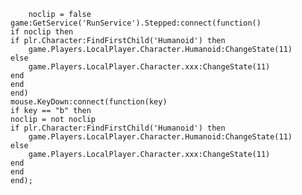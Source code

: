         noclip = false
	game:GetService('RunService').Stepped:connect(function()
	if noclip then
	if plr.Character:FindFirstChild('Humanoid') then
		game.Players.LocalPlayer.Character.Humanoid:ChangeState(11)
	else
		game.Players.LocalPlayer.Character.xxx:ChangeState(11)
	end
	end
	end)
	mouse.KeyDown:connect(function(key)
	if key == "b" then
	noclip = not noclip
	if plr.Character:FindFirstChild('Humanoid') then
		game.Players.LocalPlayer.Character.Humanoid:ChangeState(11)
	else
		game.Players.LocalPlayer.Character.xxx:ChangeState(11)
	end
	end
	end);
